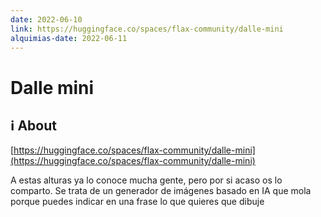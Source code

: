 ```yaml
---
date: 2022-06-10
link: https://huggingface.co/spaces/flax-community/dalle-mini
alquimias-date: 2022-06-11
---
```


# Dalle mini

## ℹ️ About

[https://huggingface.co/spaces/flax-community/dalle-mini](https://huggingface.co/spaces/flax-community/dalle-mini)

A estas alturas ya lo conoce mucha gente, pero por si acaso os lo comparto. Se trata de un generador de imágenes basado en IA que mola porque puedes indicar en una frase lo que quieres que dibuje


